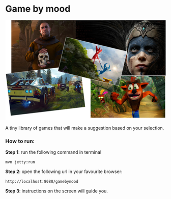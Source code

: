 # __Game by mood__

![Game-by-mood](src/main/resources/media/game-by-mood.png)

A tiny library of games that will make a suggestion based on your selection.

### __How to run:__

__Step 1__: run the following command in terminal
```shell script
mvn jetty:run
```
__Step 2__: open the following url in your favourite browser:
```shell script
http://localhost:8080/gamebymood
```
__Step 3__: instructions on the screen will guide you.